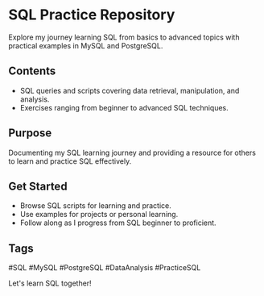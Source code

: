 # SQL Practice Repository

Explore my journey learning SQL from basics to advanced topics with practical examples in MySQL and PostgreSQL.

## Contents

- SQL queries and scripts covering data retrieval, manipulation, and analysis.
- Exercises ranging from beginner to advanced SQL techniques.

## Purpose

Documenting my SQL learning journey and providing a resource for others to learn and practice SQL effectively.

## Get Started

- Browse SQL scripts for learning and practice.
- Use examples for projects or personal learning.
- Follow along as I progress from SQL beginner to proficient.

## Tags

#SQL #MySQL #PostgreSQL #DataAnalysis #PracticeSQL

Let's learn SQL together!
